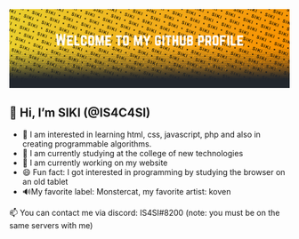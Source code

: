 <picture>
<source media="(prefers-color-scheme: dark)" srcset="https://raw.githubusercontent.com/IS4C4SI/IS4C4SI/main/images/dark.png">
<source media="(prefers-color-scheme: light)" srcset="https://raw.githubusercontent.com/IS4C4SI/IS4C4SI/main/images/light.png">
<img alt="I'm glad to see you in my profile!" src="https://raw.githubusercontent.com/IS4C4SI/IS4C4SI/main/images/dark.png">
</picture>

## __👋 Hi, I’m SIKI (@IS4C4SI)__

- 👀 I am interested in learning html, css, javascript, php and also in creating programmable algorithms.
- 🌱 I am currently studying at the college of new technologies
- 🔭 I am currently working on my website
- 😄 Fun fact: I got interested in programming by studying the browser on an old tablet
- 🔊My favorite label: Monstercat, my favorite artist: koven

📫 You can contact me via discord: IS4SI#8200 (note: you must be on the same servers with me)
